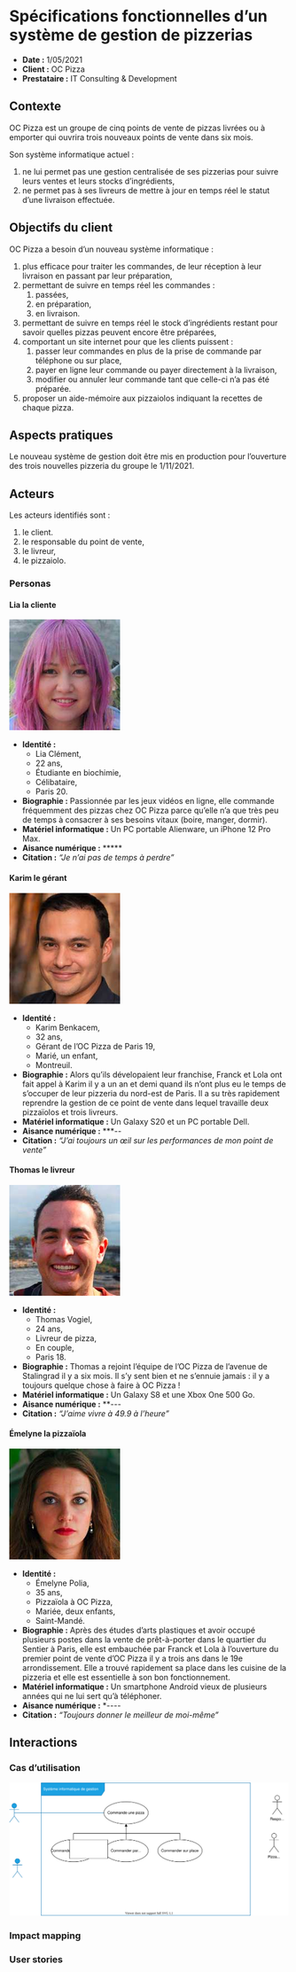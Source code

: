 # Spécifications fonctionnelles d’un système de gestion de pizzerias

- **Date :** 1/05/2021
- **Client :** OC Pizza
- **Prestataire :** IT Consulting & Development

<!--
les différents acteurs interagissant avec le futur système ;
la liste des fonctionnalités ;
le descriptif des fonctionnalités ;
le cycle de vie des commandes.

2-3 personas -> impact mapping -> fonctionnalités par utilisateur
diagrammes de cas d'utilisation uml, ddd;
puis descriptif détaillés (scénarios uml ou user stories agiles) en détaillant bien le chemin utilisateur (chaque étape que l’utilisateur suivra pour la fonctionnalité en question);
bien modéliser le processus de prise de commande

Analyser un besoin client

Les acteurs sont clairement définis.
Les fonctionnalités explicites et implicites sont identifiées à partir du recueil des besoins.
Le processus de commande est modélisé.
Les points ci-dessus sont retranscrits dans le dossier de spécifications fonctionnelles.
----
Lister les fonctionnalités demandées par un client

Les fonctionnalités sont listées en suivant une méthodologie.
La liste est exhaustive.
----
Rédiger les spécifications détaillées d'un projet

Les fonctionnalités sont décrites en suivant une méthodologie.
Chaque fonctionnalité est décrite étape par étape, que ce soit textuellement et/ou via des schémas/diagrammes.
 -->

## Contexte

OC Pizza est un groupe de cinq points de vente de pizzas livrées ou à emporter qui ouvrira trois nouveaux points de vente dans six mois.

Son système informatique actuel :

1. ne lui permet pas une gestion centralisée de ses pizzerias pour suivre leurs ventes et leurs stocks d’ingrédients,
1. ne permet pas à ses livreurs de mettre à jour en temps réel le statut d’une livraison effectuée.

## Objectifs du client

OC Pizza a besoin d’un nouveau système informatique :

1. plus efficace pour traiter les commandes, de leur réception à leur livraison en passant par leur préparation,
1. permettant de suivre en temps réel les commandes :
   1. passées,
   1. en préparation,
   1. en livraison.
1. permettant de suivre en temps réel le stock d’ingrédients restant pour savoir quelles pizzas peuvent encore être préparées,
1. comportant un site internet pour que les clients puissent :
   1. passer leur commandes en plus de la prise de commande par téléphone ou sur place,
   1. payer en ligne leur commande ou payer directement à la livraison,
   1. modifier ou annuler leur commande tant que celle-ci n’a pas été préparée.
1. proposer un aide-mémoire aux pizzaiolos indiquant la recettes de chaque pizza.

## Aspects pratiques

Le nouveau système de gestion doit être mis en production pour l’ouverture des trois nouvelles pizzeria du groupe le 1/11/2021.

## Acteurs

Les acteurs identifiés sont :

1. le client.
1. le responsable du point de vente,
1. le livreur,
1. le pizzaiolo.

### Personas

#### Lia la cliente

![Lia la cliente](./img/lia_w200.jpg)

- **Identité :**
  - Lia Clément,
  - 22 ans,
  - Étudiante en biochimie,
  - Célibataire,
  - Paris 20.
- **Biographie :** Passionnée par les jeux vidéos en ligne, elle commande fréquemment des pizzas chez OC Pizza parce qu’elle n’a que très peu de temps à consacrer à ses besoins vitaux (boire, manger, dormir).
- **Matériel informatique :** Un PC portable Alienware, un iPhone 12 Pro Max.
- **Aisance numérique :** \*\*\*\*\*
- **Citation :** _“Je n’ai pas de temps à perdre”_

#### Karim le gérant

![Karim le gérant](./img/karim_w200.jpg)

- **Identité :**
  - Karim Benkacem,
  - 32 ans,
  - Gérant de l’OC Pizza de Paris 19,
  - Marié, un enfant,
  - Montreuil.
- **Biographie :** Alors qu’ils dévelopaient leur franchise, Franck et Lola ont fait appel à Karim il y a un an et demi quand ils n’ont plus eu le temps de s’occuper de leur pizzeria du nord-est de Paris. Il a su très rapidement reprendre la gestion de ce point de vente dans lequel travaille deux pizzaïolos et trois livreurs.
- **Matériel informatique :** Un Galaxy S20 et un PC portable Dell.
- **Aisance numérique :** \*\*\*--
- **Citation :** _“J’ai toujours un œil sur les performances de mon point de vente”_

#### Thomas le livreur

![Thomas le livreur](./img/thomas_w200.jpg)

- **Identité :**
  - Thomas Vogiel,
  - 24 ans,
  - Livreur de pizza,
  - En couple,
  - Paris 18.
- **Biographie :** Thomas a rejoint l’équipe de l’OC Pizza de l’avenue de Stalingrad il y a six mois. Il s’y sent bien et ne s’ennuie jamais : il y a toujours quelque chose à faire à OC Pizza !
- **Matériel informatique :** Un Galaxy S8 et une Xbox One 500 Go.
- **Aisance numérique :** \*\*---
- **Citation :** _“J’aime vivre à 49.9 à l’heure”_

#### Émelyne la pizzaïola

![Émelyne la pizzaïola](./img/emelyne_w200.jpg)

- **Identité :**
  - Émelyne Polia,
  - 35 ans,
  - Pizzaïola à OC Pizza,
  - Mariée, deux enfants,
  - Saint-Mandé.
- **Biographie :** Après des études d’arts plastiques et avoir occupé plusieurs postes dans la vente de prêt-à-porter dans le quartier du Sentier à Paris, elle est embauchée par Franck et Lola à l’ouverture du premier point de vente d’OC Pizza il y a trois ans dans le 19e arrondissement. Elle a trouvé rapidement sa place dans les cuisine de la pizzeria et elle est essentielle à son bon fonctionnement.
- **Matériel informatique :** Un smartphone Android vieux de plusieurs années qui ne lui sert qu’à téléphoner.
- **Aisance numérique :** \*----
- **Citation :** _“Toujours donner le meilleur de moi-même”_

## Interactions

### Cas d’utilisation

![Cas d’utilisation](./img/use-case-diagram.svg)

<!-- #1DA1E1 -->

### Impact mapping

### User stories
